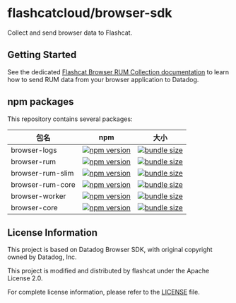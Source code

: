 # flashcatcloud/browser-sdk

Collect and send browser data to Flashcat.

## Getting Started

See the dedicated [Flashcat Browser RUM Collection documentation][18] to learn how to send RUM data from your browser application to Datadog.

## npm packages

This repository contains several packages:

| 包名             | npm                      | 大小                     |
| ---------------- | ------------------------ | ------------------------ |
| browser-logs     | [![npm version][01]][02] | [![bundle size][03]][04] |
| browser-rum      | [![npm version][11]][12] | [![bundle size][13]][14] |
| browser-rum-slim | [![npm version][21]][22] | [![bundle size][23]][24] |
| browser-rum-core | [![npm version][51]][52] | [![bundle size][53]][54] |
| browser-worker   | [![npm version][61]][62] | [![bundle size][63]][64] |
| browser-core     | [![npm version][41]][42] | [![bundle size][43]][44] |


## License Information

This project is based on Datadog Browser SDK, with original copyright owned by Datadog, Inc.

This project is modified and distributed by flashcat under the Apache License 2.0.

For complete license information, please refer to the [LICENSE](./LICENSE) file.

[18]: https://docs.flashcat.cloud/

[01]: https://badge.fury.io/js/%40flashcatcloud%2Fbrowser-logs.svg
[02]: https://badge.fury.io/js/%40flashcatcloud%2Fbrowser-logs

[03]: https://deno.bundlejs.com/badge?q=@flashcatcloud/browser-logs&treeshake=[*]
[04]: https://bundlejs.com/?q=@flashcatcloud/browser-logs&treeshake=[*]
[11]: https://badge.fury.io/js/%40flashcatcloud%2Fbrowser-rum.svg
[12]: https://badge.fury.io/js/%40flashcatcloud%2Fbrowser-rum
[13]: https://deno.bundlejs.com/badge?q=@flashcatcloud/browser-rum&treeshake=[*]
[14]: https://bundlejs.com/?q=@flashcatcloud/browser-rum&treeshake=[*]
[21]: https://badge.fury.io/js/%40flashcatcloud%2Fbrowser-rum-slim.svg
[22]: https://badge.fury.io/js/%40flashcatcloud%2Fbrowser-rum-slim
[23]: https://deno.bundlejs.com/badge?q=@flashcatcloud/browser-rum-slim&treeshake=[*]
[24]: https://bundlejs.com/?q=@flashcatcloud/browser-rum-slim&treeshake=[*]
[41]: https://badge.fury.io/js/%40flashcatcloud%2Fbrowser-core.svg
[42]: https://badge.fury.io/js/%40flashcatcloud%2Fbrowser-core
[43]: https://deno.bundlejs.com/badge?q=@flashcatcloud/browser-core&treeshake=[*]
[44]: https://bundlejs.com/?q=@flashcatcloud/browser-core&treeshake=[*]
[51]: https://badge.fury.io/js/%40flashcatcloud%2Fbrowser-rum-core.svg
[52]: https://badge.fury.io/js/%40flashcatcloud%2Fbrowser-rum-core
[53]: https://deno.bundlejs.com/badge?q=@flashcatcloud/browser-rum-core&treeshake=[*]
[54]: https://bundlejs.com/?q=@flashcatcloud/browser-rum-core&treeshake=[*]
[61]: https://badge.fury.io/js/%40flashcatcloud%2Fbrowser-worker.svg
[62]: https://badge.fury.io/js/%40flashcatcloud%2Fbrowser-worker
[63]: https://deno.bundlejs.com/badge?q=@flashcatcloud/browser-worker&treeshake=[*]
[64]: https://bundlejs.com/?q=@flashcatcloud/browser-worker&treeshake=[*]
[70]: https://docs.flashcatcloudhq.com/getting_started/site/
